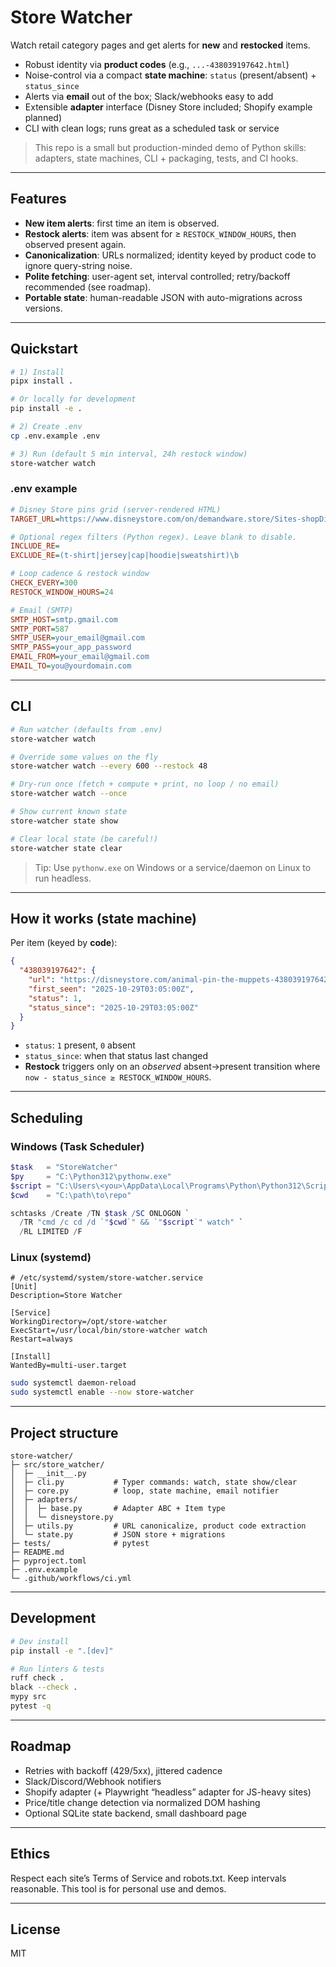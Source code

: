 # Store Watcher

Watch retail category pages and get alerts for **new** and **restocked** items.

- Robust identity via **product codes** (e.g., `...-438039197642.html`)
- Noise-control via a compact **state machine**: `status` (present/absent) + `status_since`
- Alerts via **email** out of the box; Slack/webhooks easy to add
- Extensible **adapter** interface (Disney Store included; Shopify example planned)
- CLI with clean logs; runs great as a scheduled task or service

> This repo is a small but production-minded demo of Python skills: adapters, state machines, CLI + packaging, tests, and CI hooks.

---

## Features

- **New item alerts**: first time an item is observed.
- **Restock alerts**: item was absent for ≥ `RESTOCK_WINDOW_HOURS`, then observed present again.
- **Canonicalization**: URLs normalized; identity keyed by product code to ignore query-string noise.
- **Polite fetching**: user-agent set, interval controlled; retry/backoff recommended (see roadmap).
- **Portable state**: human-readable JSON with auto-migrations across versions.

---

## Quickstart

```bash
# 1) Install
pipx install .

# Or locally for development
pip install -e .

# 2) Create .env
cp .env.example .env

# 3) Run (default 5 min interval, 24h restock window)
store-watcher watch
````

### .env example

```ini
# Disney Store pins grid (server-rendered HTML)
TARGET_URL=https://www.disneystore.com/on/demandware.store/Sites-shopDisney-Site/default/Search-UpdateGrid?cgid=collectibles-pins&start=0&sz=200

# Optional regex filters (Python regex). Leave blank to disable.
INCLUDE_RE=
EXCLUDE_RE=(t-shirt|jersey|cap|hoodie|sweatshirt)\b

# Loop cadence & restock window
CHECK_EVERY=300
RESTOCK_WINDOW_HOURS=24

# Email (SMTP)
SMTP_HOST=smtp.gmail.com
SMTP_PORT=587
SMTP_USER=your_email@gmail.com
SMTP_PASS=your_app_password
EMAIL_FROM=your_email@gmail.com
EMAIL_TO=you@yourdomain.com
```

---

## CLI

```bash
# Run watcher (defaults from .env)
store-watcher watch

# Override some values on the fly
store-watcher watch --every 600 --restock 48

# Dry-run once (fetch + compute + print, no loop / no email)
store-watcher watch --once

# Show current known state
store-watcher state show

# Clear local state (be careful!)
store-watcher state clear
```

> Tip: Use `pythonw.exe` on Windows or a service/daemon on Linux to run headless.

---

## How it works (state machine)

Per item (keyed by **code**):

```json
{
  "438039197642": {
    "url": "https://disneystore.com/animal-pin-the-muppets-438039197642.html",
    "first_seen": "2025-10-29T03:05:00Z",
    "status": 1,
    "status_since": "2025-10-29T03:05:00Z"
  }
}
```

* `status`: `1` present, `0` absent
* `status_since`: when that status last changed
* **Restock** triggers only on an *observed* absent→present transition where
  `now - status_since ≥ RESTOCK_WINDOW_HOURS`.

---

## Scheduling

### Windows (Task Scheduler)

```powershell
$task   = "StoreWatcher"
$py     = "C:\Python312\pythonw.exe"
$script = "C:\Users\<you>\AppData\Local\Programs\Python\Python312\Scripts\store-watcher.exe"
$cwd    = "C:\path\to\repo"

schtasks /Create /TN $task /SC ONLOGON `
  /TR "cmd /c cd /d `"$cwd`" && `"$script`" watch" `
  /RL LIMITED /F
```

### Linux (systemd)

```
# /etc/systemd/system/store-watcher.service
[Unit]
Description=Store Watcher

[Service]
WorkingDirectory=/opt/store-watcher
ExecStart=/usr/local/bin/store-watcher watch
Restart=always

[Install]
WantedBy=multi-user.target
```

```bash
sudo systemctl daemon-reload
sudo systemctl enable --now store-watcher
```

---

## Project structure

```
store-watcher/
├─ src/store_watcher/
│  ├─ __init__.py
│  ├─ cli.py           # Typer commands: watch, state show/clear
│  ├─ core.py          # loop, state machine, email notifier
│  ├─ adapters/
│  │  ├─ base.py       # Adapter ABC + Item type
│  │  └─ disneystore.py
│  ├─ utils.py         # URL canonicalize, product code extraction
│  └─ state.py         # JSON store + migrations
├─ tests/              # pytest
├─ README.md
├─ pyproject.toml
├─ .env.example
└─ .github/workflows/ci.yml
```

---

## Development

```bash
# Dev install
pip install -e ".[dev]"

# Run linters & tests
ruff check .
black --check .
mypy src
pytest -q
```

---

## Roadmap

* Retries with backoff (429/5xx), jittered cadence
* Slack/Discord/Webhook notifiers
* Shopify adapter (+ Playwright “headless” adapter for JS-heavy sites)
* Price/title change detection via normalized DOM hashing
* Optional SQLite state backend, small dashboard page

---

## Ethics

Respect each site’s Terms of Service and robots.txt. Keep intervals reasonable. This tool is for personal use and demos.

---

## License

MIT